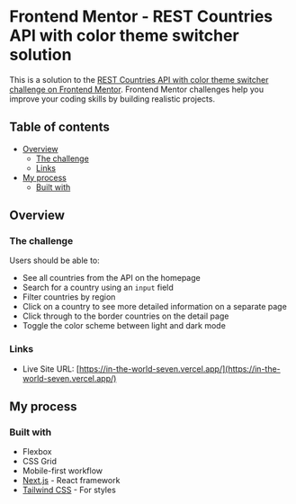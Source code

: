 # Frontend Mentor - REST Countries API with color theme switcher solution

This is a solution to the [REST Countries API with color theme switcher challenge on Frontend Mentor](https://www.frontendmentor.io/challenges/rest-countries-api-with-color-theme-switcher-5cacc469fec04111f7b848ca). Frontend Mentor challenges help you improve your coding skills by building realistic projects.

## Table of contents

-   [Overview](#overview)
    -   [The challenge](#the-challenge)
    -   [Links](#links)
-   [My process](#my-process)
    -   [Built with](#built-with)

## Overview

### The challenge

Users should be able to:

-   See all countries from the API on the homepage
-   Search for a country using an `input` field
-   Filter countries by region
-   Click on a country to see more detailed information on a separate page
-   Click through to the border countries on the detail page
-   Toggle the color scheme between light and dark mode

### Links

-   Live Site URL: [https://in-the-world-seven.vercel.app/](https://in-the-world-seven.vercel.app/)

## My process

### Built with

-   Flexbox
-   CSS Grid
-   Mobile-first workflow
-   [Next.js](https://nextjs.org/) - React framework
-   [Tailwind CSS](https://tailwindcss.com/) - For styles
